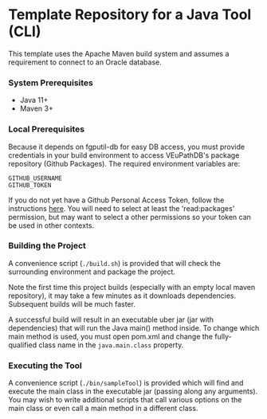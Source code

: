 # Template Repository for a Java Tool (CLI)

This template uses the Apache Maven build system and assumes a requirement to connect to an Oracle database.

### System Prerequisites

- Java 11+
- Maven 3+

### Local Prerequisites

Because it depends on fgputil-db for easy DB access, you must provide credentials in your build
environment to access VEuPathDB's package repository (Github Packages).  The required environment
variables are:
```
GITHUB_USERNAME
GITHUB_TOKEN
```
If you do not yet have a Github Personal Access Token, follow the instructions [here](https://docs.github.com/en/authentication/keeping-your-account-and-data-secure/creating-a-personal-access-token).  You will need to select at least the 'read:packages' permission, but may want to select a other permissions so your token can be used in other contexts.

### Building the Project

A convenience script (`./build.sh`) is provided that will check the surrounding environment and
package the project.

Note the first time this project builds (especially with an empty local maven repository), it may
take a few minutes as it downloads dependencies.  Subsequent builds will be much faster.

A successful build will result in an executable uber jar (jar with dependencies) that will run
the Java main() method inside.  To change which main method is used, you must open pom.xml and
change the fully-qualified class name in the `java.main.class` property.

### Executing the Tool

A convenience script (`./bin/sampleTool`) is provided which will find and execute the main class in
the executable jar (passing along any arguments).  You may wish to write additional scripts that
call various options on the main class or even call a main method in a different class.
